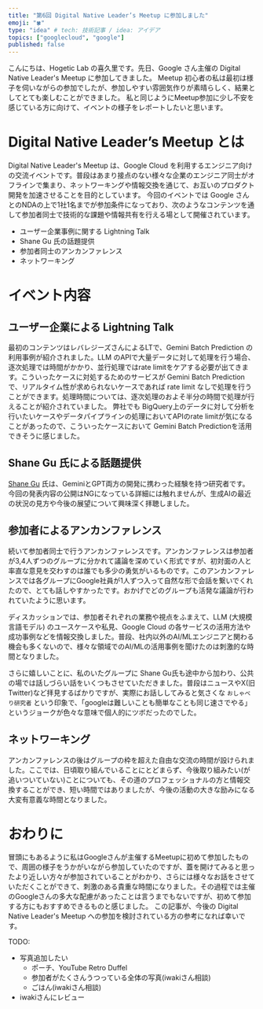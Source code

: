 ```yaml
---
title: "第6回 Digital Native Leader’s Meetup に参加しました"
emoji: "🍀"
type: "idea" # tech: 技術記事 / idea: アイデア
topics: ["googlecloud", "google"]
published: false
---
```


こんにちは、Hogetic Lab の喜久里です。先日、Google さん主催の Digital Native Leader's Meetup に参加してきました。
Meetup 初心者の私は最初は様子を伺いながらの参加でしたが、参加しやすい雰囲気作りが素晴らしく、結果としてとても楽しむことができました。
私と同じようにMeetup参加に少し不安を感じている方に向けて、イベントの様子をレポートしたいと思います。


# Digital Native Leader’s Meetup とは
Digital Native Leader's Meetup は、Google Cloud を利用するエンジニア向けの交流イベントです。普段はあまり接点のない様々な企業のエンジニア同士がオフラインで集まり、ネットワーキングや情報交換を通じて、お互いのプロダクト開発を加速させることを目的としています。
今回のイベントでは Google さんとのNDAの上で1社1名までが参加条件になっており、次のようなコンテンツを通して参加者同士で技術的な課題や情報共有を行える場として開催されています。
- ユーザー企業事例に関する Lightning Talk
- Shane Gu 氏の話題提供
- 参加者同士のアンカンファレンス
- ネットワーキング


# イベント内容
## ユーザー企業による Lightning Talk
最初のコンテンツはレバレジーズさんによるLTで、Gemini Batch Prediction の利用事例が紹介されました。LLM のAPIで大量データに対して処理を行う場合、逐次処理では時間がかかり、並行処理ではrate limitをケアする必要が出てきます。こういったケースに対処するためのサービスが Gemini Batch Prediction で、リアルタイム性が求められないケースであれば rate limit なしで処理を行うことができます。処理時間については、逐次処理のおよそ半分の時間で処理が行えることが紹介されていました。
弊社でも BigQuery上のデータに対して分析を行いたいケースやデータパイプラインの処理においてAPIのrate limitが気になることがあったので、こういったケースにおいて Gemini Batch Predictionを活用できそうに感じました。

## Shane Gu 氏による話題提供
[Shane Gu](https://x.com/shaneguml) 氏は、GeminiとGPT両方の開発に携わった経験を持つ研究者です。今回の発表内容の公開はNGになっている詳細には触れませんが、生成AIの最近の状況の見方や今後の展望について興味深く拝聴しました。

## 参加者によるアンカンファレンス
続いて参加者同士で行うアンカンファレンスです。アンカンファレンスは参加者が3,4人ずつのグループに分かれて議論を深めていく形式ですが、初対面の人と率直な意見を交わすのは誰でも多少の勇気がいるものです。このアンカンファレンスでは各グループにGoogle社員が1人ずつ入って自然な形で会話を繋いでくれたので、とても話しやすかったです。おかげでどのグループも活発な議論が行われていたように思います。

ディスカッションでは、参加者それぞれの業務や視点をふまえて、LLM (大規模言語モデル) のユースケースや私見、Google Cloud の各サービスの活用方法や成功事例などを情報交換しました。普段、社内以外のAI/MLエンジニアと関わる機会も多くないので、様々な領域でのAI/MLの活用事例を聞けたのは刺激的な時間となりました。

さらに嬉しいことに、私のいたグループに Shane Gu氏も途中から加わり、公共の場では話しづらい話をいくつもさせていただきました。普段はニュースやX(旧Twitter)など拝見するばかりですが、実際にお話ししてみると気さくな `おしゃべり研究者` という印象で、「googleは難しいことも簡単なことも同じ速さでやる」というジョークが色々な意味で個人的にツボだったのでした。

## ネットワーキング
アンカンファレンスの後はグループの枠を超えた自由な交流の時間が設けられました。ここでは、日頃取り組んでいることにとどまらず、今後取り組みたい(が追いついていない)ことについても、その道のプロフェッショナルの方と情報交換することができ、短い時間ではありましたが、今後の活動の大きな励みになる大変有意義な時間となりました。


# おわりに
冒頭にもあるように私はGoogleさんが主催するMeetupに初めて参加したもので、周囲の様子をうかがいながら参加していたのですが、蓋を開けてみると思ったより近しい方々が参加されていることがわかり、さらには様々なお話をさせていただくことができて、刺激のある貴重な時間になりました。その過程では主催のGoogleさんの多大な配慮があったことは言うまでもないですが、初めて参加する方にもおすすめできるものと感じました。
この記事が、今後の Digital Native Leader's Meetup への参加を検討されている方の参考になれば幸いです。


TODO:
- 写真追加したい
  - ポーチ、YouTube Retro Duffel
  - 参加者がたくさんうつっている全体の写真(iwakiさん相談)
  - ごはん(iwakiさん相談)
- iwakiさんにレビュー
